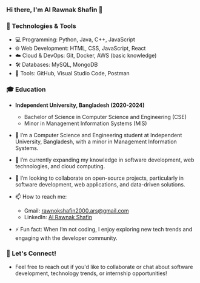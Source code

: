 ### Hi there, I'm Al Rawnak Shafin 👋

### 🔧 Technologies & Tools
- 💻 Programming: Python, Java, C++, JavaScript
- 🌐 Web Development: HTML, CSS, JavaScript, React
- ☁️ Cloud & DevOps: Git, Docker, AWS (basic knowledge)
- 🛠️ Databases: MySQL, MongoDB
- 🎯 Tools: GitHub, Visual Studio Code, Postman
### 🎓 Education
- **Independent University, Bangladesh (2020-2024)**
  - Bachelor of Science in Computer Science and Engineering (CSE)
  - Minor in Management Information Systems (MIS)

- 👀 I’m a Computer Science and Engineering student at Independent University, Bangladesh, with a minor in Management Information Systems.
- 🌱 I’m currently expanding my knowledge in software development, web technologies, and cloud computing.
- 💞️ I’m looking to collaborate on open-source projects, particularly in software development, web applications, and data-driven solutions.
- 📫 How to reach me: 
  - Gmail: [rawnokshafin2000.ars@gmail.com](mailto:rawnokshafin2000.ars@gmail.com)
  - LinkedIn: [Al Rawnak Shafin](https://www.linkedin.com/in/alrawnakshafin/)
- ⚡ Fun fact: When I’m not coding, I enjoy exploring new tech trends and engaging with the developer community.
 ### 💬 Let's Connect!
- Feel free to reach out if you'd like to collaborate or chat about software development, technology trends, or internship opportunities!
  
<!---
Shafin543/Shafin543 is a ✨ special ✨ repository because its `README.md` (this file) appears on your GitHub profile.
You can click the Preview link to take a look at your changes.
--->
